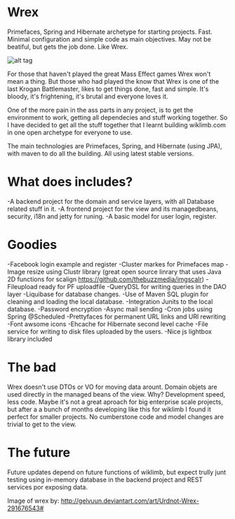 # Wrex
Primefaces, Spring and Hibernate archetype for starting projects. Fast. Minimal configuration and simple code as main objectives. May not be beatiful, but gets the job done. Like Wrex.

![alt tag](https://github.com/konum/wrex/blob/master/wrex.jpg?raw=true)

For those that haven't played the great Mass Effect games Wrex won't mean a thing. But those who had played the know that Wrex is one of the last Krogan Battlemaster, likes to get things done, fast and simple. It's bloody, it's frightening, it's brutal and everyone loves it. 

One of the more pain in the ass parts in any project, is to get the environment to work, getting all dependecies and stuff working together. So I have decided to get all the stuff together that I learnt building wiklimb.com in one open archetype for everyone to use.

The main technologies are Primefaces, Spring, and Hibernate (using JPA), with maven to do all the building.  All using latest stable versions.

# What does includes?
-A backend project for the domain and service layers, with all Database related stuff in it.
-A frontend project for the view and its managedbeans, security, i18n and jetty for runing.
-A basic model for user login, register.

# Goodies
-Facebook login example and register
-Cluster markes for Primefaces map
-Image resize using Clustr library (great open source linrary that uses Java 2D functions for scalign https://github.com/thebuzzmedia/imgscalr)
-Fileupload ready for PF uploadfile
-QueryDSL for writing queries in the DAO layer
-Liquibase for database changes. 
-Use of Maven SQL plugin for cleaning and loading the local database.
-Integration Junits to the local database.
-Password encryption
-Async mail sending
-Cron jobs using Spring @Scheduled
-Prettyfaces for permanent URL links and URl rewriting
-Font awsome icons
-Ehcache for Hibernate second level cache
-File service for writing to disk files uploaded by the users.
-Nice js lightbox library included


# The bad
Wrex doesn't use DTOs or VO for moving data arount. Domain objets are used directly in the managed beans of the view. Why? Development speed, less code. Maybe it's not a great aproach for big enterprise scale projects, but after a a bunch of months developing like this for wiklimb I found it perfect for smaller projects. No cumberstone code and model changes are trivial to get to the view.  

# The future
Future updates depend on future functions of wiklimb, but expect trully junt testing using in-memory database in the backend project and REST services por exposing data.

Image of wrex by: http://gelvuun.deviantart.com/art/Urdnot-Wrex-291676543#
